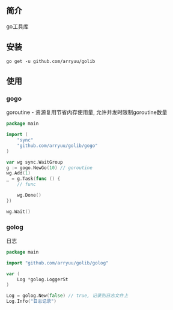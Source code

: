 ## 简介

go工具库

## 安装

```shell
go get -u github.com/arryuu/golib
```

## 使用

### gogo

goroutine - 资源复用节省内存使用量, 允许并发时限制goroutine数量

```go
package main

import (
	"sync"
	"github.com/arryuu/golib/gogo"
)

var wg sync.WaitGroup
g := gogo.NewGo(10) // goroutine
wg.Add(1)
_ = g.Task(func () {
	// func

	wg.Done()
})

wg.Wait()
```

### golog

日志

```go
package main

import "github.com/arryuu/golib/golog"

var (
	Log *golog.LoggerSt
)

Log = golog.New(false) // true, 记录到日志文件上
Log.Info("日志记录")
```
